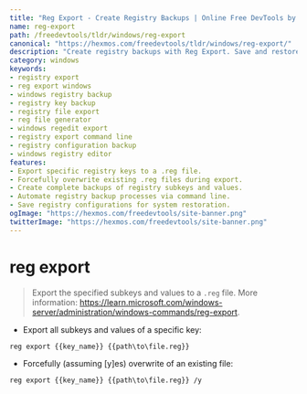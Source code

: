 ```yaml
---
title: "Reg Export - Create Registry Backups | Online Free DevTools by Hexmos"
name: reg-export
path: /freedevtools/tldr/windows/reg-export
canonical: "https://hexmos.com/freedevtools/tldr/windows/reg-export/"
description: "Create registry backups with Reg Export. Save and restore Windows registry keys for system recovery or configuration transfer. Free online tool, no registration required."
category: windows
keywords:
- registry export
- reg export windows
- windows registry backup
- registry key backup
- registry file export
- reg file generator
- windows regedit export
- registry export command line
- registry configuration backup
- windows registry editor
features:
- Export specific registry keys to a .reg file.
- Forcefully overwrite existing .reg files during export.
- Create complete backups of registry subkeys and values.
- Automate registry backup processes via command line.
- Save registry configurations for system restoration.
ogImage: "https://hexmos.com/freedevtools/site-banner.png"
twitterImage: "https://hexmos.com/freedevtools/site-banner.png"
---
```


# reg export

> Export the specified subkeys and values to a `.reg` file.
> More information: <https://learn.microsoft.com/windows-server/administration/windows-commands/reg-export>.

- Export all subkeys and values of a specific key:

`reg export {{key_name}} {{path\to\file.reg}}`

- Forcefully (assuming [y]es) overwrite of an existing file:

`reg export {{key_name}} {{path\to\file.reg}} /y`
